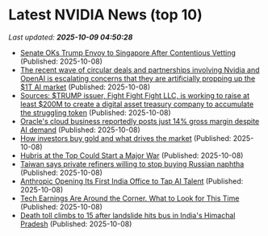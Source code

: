 # Latest NVIDIA News (top 10)
_Last updated: **2025-10-09 04:50:28**_

- [Senate OKs Trump Envoy to Singapore After Contentious Vetting](https://biztoc.com/x/480100de00651fae) (Published: 2025-10-08)
- [The recent wave of circular deals and partnerships involving Nvidia and OpenAI is escalating concerns that they are artificially propping up the $1T AI market](https://biztoc.com/x/2059bb5d8ba68a05) (Published: 2025-10-08)
- [Sources: $TRUMP issuer, Fight Fight Fight LLC, is working to raise at least $200M to create a digital asset treasury company to accumulate the struggling token](https://biztoc.com/x/f7e40a7280249be3) (Published: 2025-10-08)
- [Oracle's cloud business reportedly posts just 14% gross margin despite AI demand](https://www.digitimes.com/news/a20251008PD224/oracle-cloud-computing-business-gross-margin-revenue.html) (Published: 2025-10-08)
- [How investors buy gold and what drives the market](https://biztoc.com/x/7be9dfad7dbb7f3d) (Published: 2025-10-08)
- [Hubris at the Top Could Start a Major War](https://biztoc.com/x/a720a0c1fd7ec23f) (Published: 2025-10-08)
- [Taiwan says private refiners willing to stop buying Russian naphtha](https://biztoc.com/x/2f2f06b47fd2e75d) (Published: 2025-10-08)
- [Anthropic Opening Its First India Office to Tap AI Talent](https://biztoc.com/x/ab3a119c444468fa) (Published: 2025-10-08)
- [Tech Earnings Are Around the Corner. What to Look for This Time](https://biztoc.com/x/acd1044a00d8a823) (Published: 2025-10-08)
- [Death toll climbs to 15 after landslide hits bus in India's Himachal Pradesh](https://biztoc.com/x/01c432081f2b9d77) (Published: 2025-10-08)
